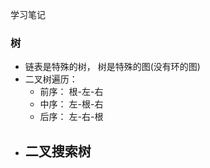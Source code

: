 学习笔记


### 树
- 链表是特殊的树， 树是特殊的图(没有环的图) 
- 二叉树遍历：
  - 前序： 根-左-右
  - 中序： 左-根-右
  - 后序： 左-右-根
- 二叉搜索树
  - 
  

